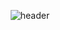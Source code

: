 

<div align="center">
 
![header](https://capsule-render.vercel.app/api?type=cylinder&color=auto&height=100&section=header&text=Hello!%20I'm%20Sehyun&fontSize=100&animation=fadeIn)
  
<!--
**shofjablas/shofjablas** is a ✨ _special_ ✨ repository because its `README.md` (this file) appears on your GitHub profile.

Here are some ideas to get you started:

- 🔭 I’m currently working on ...
- 🌱 I’m currently learning ...
- 👯 I’m looking to collaborate on ...
- 🤔 I’m looking for help with ...
- 💬 Ask me about ...
- 📫 How to reach me: ...
- 😄 Pronouns: ...
- ⚡ Fun fact: ...
-->
